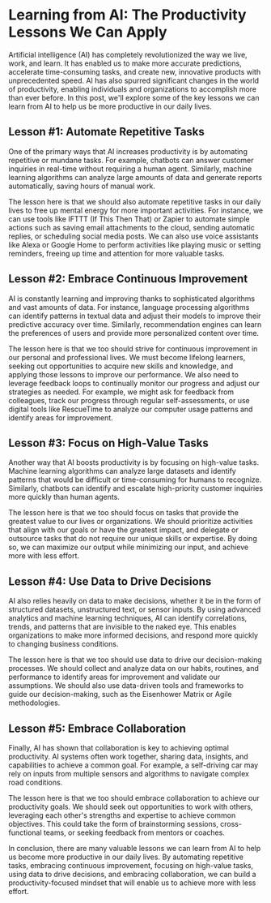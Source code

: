# Learning from AI: The Productivity Lessons We Can Apply

Artificial intelligence (AI) has completely revolutionized the way we live, work, and learn. It has enabled us to make more accurate predictions, accelerate time-consuming tasks, and create new, innovative products with unprecedented speed. AI has also spurred significant changes in the world of productivity, enabling individuals and organizations to accomplish more than ever before. In this post, we'll explore some of the key lessons we can learn from AI to help us be more productive in our daily lives.

## Lesson #1: Automate Repetitive Tasks

One of the primary ways that AI increases productivity is by automating repetitive or mundane tasks. For example, chatbots can answer customer inquiries in real-time without requiring a human agent. Similarly, machine learning algorithms can analyze large amounts of data and generate reports automatically, saving hours of manual work. 

The lesson here is that we should also automate repetitive tasks in our daily lives to free up mental energy for more important activities. For instance, we can use tools like IFTTT (If This Then That) or Zapier to automate simple actions such as saving email attachments to the cloud, sending automatic replies, or scheduling social media posts. We can also use voice assistants like Alexa or Google Home to perform activities like playing music or setting reminders, freeing up time and attention for more valuable tasks.

## Lesson #2: Embrace Continuous Improvement

AI is constantly learning and improving thanks to sophisticated algorithms and vast amounts of data. For instance, language processing algorithms can identify patterns in textual data and adjust their models to improve their predictive accuracy over time. Similarly, recommendation engines can learn the preferences of users and provide more personalized content over time.

The lesson here is that we too should strive for continuous improvement in our personal and professional lives. We must become lifelong learners, seeking out opportunities to acquire new skills and knowledge, and applying those lessons to improve our performance. We also need to leverage feedback loops to continually monitor our progress and adjust our strategies as needed. For example, we might ask for feedback from colleagues, track our progress through regular self-assessments, or use digital tools like RescueTime to analyze our computer usage patterns and identify areas for improvement.

## Lesson #3: Focus on High-Value Tasks

Another way that AI boosts productivity is by focusing on high-value tasks. Machine learning algorithms can analyze large datasets and identify patterns that would be difficult or time-consuming for humans to recognize. Similarly, chatbots can identify and escalate high-priority customer inquiries more quickly than human agents.

The lesson here is that we too should focus on tasks that provide the greatest value to our lives or organizations. We should prioritize activities that align with our goals or have the greatest impact, and delegate or outsource tasks that do not require our unique skills or expertise. By doing so, we can maximize our output while minimizing our input, and achieve more with less effort.

## Lesson #4: Use Data to Drive Decisions

AI also relies heavily on data to make decisions, whether it be in the form of structured datasets, unstructured text, or sensor inputs. By using advanced analytics and machine learning techniques, AI can identify correlations, trends, and patterns that are invisible to the naked eye. This enables organizations to make more informed decisions, and respond more quickly to changing business conditions.

The lesson here is that we too should use data to drive our decision-making processes. We should collect and analyze data on our habits, routines, and performance to identify areas for improvement and validate our assumptions. We should also use data-driven tools and frameworks to guide our decision-making, such as the Eisenhower Matrix or Agile methodologies.

## Lesson #5: Embrace Collaboration

Finally, AI has shown that collaboration is key to achieving optimal productivity. AI systems often work together, sharing data, insights, and capabilities to achieve a common goal. For example, a self-driving car may rely on inputs from multiple sensors and algorithms to navigate complex road conditions.

The lesson here is that we too should embrace collaboration to achieve our productivity goals. We should seek out opportunities to work with others, leveraging each other's strengths and expertise to achieve common objectives. This could take the form of brainstorming sessions, cross-functional teams, or seeking feedback from mentors or coaches.

In conclusion, there are many valuable lessons we can learn from AI to help us become more productive in our daily lives. By automating repetitive tasks, embracing continuous improvement, focusing on high-value tasks, using data to drive decisions, and embracing collaboration, we can build a productivity-focused mindset that will enable us to achieve more with less effort.